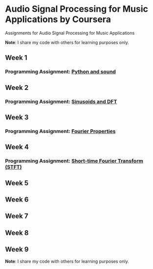 # Audio Signal Processing for Music Applications by Coursera
Assignments for Audio Signal Processing for Music Applications

**Note**: I share my code with others for learning purposes only.

## Week 1
### Programming Assignment: [Python and sound](https://github.com/pvardanis/audio-signal-processing-for-music-applications/tree/master/A1)

## Week 2
### Programming Assignment: [Sinusoids and DFT](https://github.com/pvardanis/audio-signal-processing-for-music-applications/tree/master/A2)

## Week 3
### Programming Assignment: [Fourier Properties](https://github.com/pvardanis/audio-signal-processing-for-music-applications/tree/master/A3)

## Week 4
### Programming Assignment: [Short-time Fourier Transform (STFT)](https://github.com/pvardanis/audio-signal-processing-for-music-applications/tree/master/A4)

## Week 5

## Week 6

## Week 7

## Week 8

## Week 9

**Note**: I share my code with others for learning purposes only.
